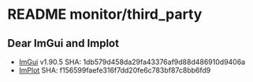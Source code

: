 # README monitor/third_party

## Dear ImGui and Implot

- [ImGui](https://github.com/ocornut/imgui/) v1.90.5 SHA: 1db579d458da29fa43376af9d88d486910d9406a
- [ImPlot](https://github.com/epezent/implot/) SHA: f156599faefe316f7dd20fe6c783bf87c8bb6fd9